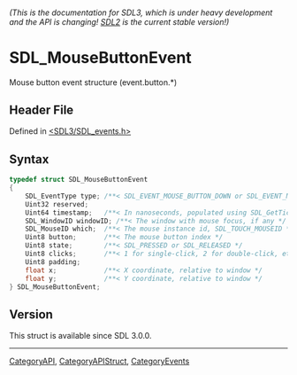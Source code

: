 ###### (This is the documentation for SDL3, which is under heavy development and the API is changing! [SDL2](https://wiki.libsdl.org/SDL2/) is the current stable version!)
# SDL_MouseButtonEvent

Mouse button event structure (event.button.*)

## Header File

Defined in [<SDL3/SDL_events.h>](https://github.com/libsdl-org/SDL/blob/main/include/SDL3/SDL_events.h)

## Syntax

```c
typedef struct SDL_MouseButtonEvent
{
    SDL_EventType type; /**< SDL_EVENT_MOUSE_BUTTON_DOWN or SDL_EVENT_MOUSE_BUTTON_UP */
    Uint32 reserved;
    Uint64 timestamp;   /**< In nanoseconds, populated using SDL_GetTicksNS() */
    SDL_WindowID windowID; /**< The window with mouse focus, if any */
    SDL_MouseID which;  /**< The mouse instance id, SDL_TOUCH_MOUSEID */
    Uint8 button;       /**< The mouse button index */
    Uint8 state;        /**< SDL_PRESSED or SDL_RELEASED */
    Uint8 clicks;       /**< 1 for single-click, 2 for double-click, etc. */
    Uint8 padding;
    float x;            /**< X coordinate, relative to window */
    float y;            /**< Y coordinate, relative to window */
} SDL_MouseButtonEvent;
```

## Version

This struct is available since SDL 3.0.0.

----
[CategoryAPI](CategoryAPI), [CategoryAPIStruct](CategoryAPIStruct), [CategoryEvents](CategoryEvents)

